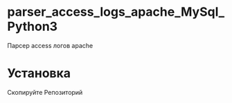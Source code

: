 # parser_access_logs_apache_MySql_Python3
Парсер access логов apache
# Установка
Скопируйте Репозиторий
